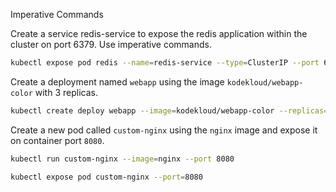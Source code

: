 Imperative Commands

Create a service redis-service to expose the redis application within the cluster on port 6379.
Use imperative commands.

```bash
kubectl expose pod redis --name=redis-service --type=ClusterIP --port 6379

```

Create a deployment named `webapp` using the image `kodekloud/webapp-color` with 3 replicas.
```bash
kubectl create deploy webapp --image=kodekloud/webapp-color --replicas=3


```

Create a new pod called `custom-nginx` using the `nginx` image and expose it on container port `8080`.

```bash
kubectl run custom-nginx --image=nginx --port 8080

kubectl expose pod custom-nginx --port=8080


```

